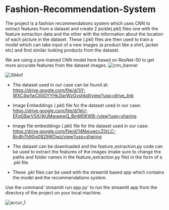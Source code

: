 # Fashion-Recommendation-System

The project is a fashion recommendations system which uses CNN to extract features from a dataset and create 2 pickle(.pkl) files one with the feature extraction data and the other with the information
about the location of each picture in the dataset. These (.pkl) files are then used to train a model which can take input of a new images (a product like a shirt, jacket etc) and find similar looking
products from the dataset.

We are using a pre-trained CNN model here based on ResNet-50 to get more accurate features from the dataset images.
![cnn_banner](https://github.com/Habeeb-UrRahman/Fashion-Recommendation-System/assets/89064840/66afe31c-3fd6-4b79-9863-ae20bc36e680)

![394nf](https://github.com/Habeeb-UrRahman/Fashion-Recommendation-System/assets/89064840/0d763b17-216f-4039-97f1-a85d8a3f1621)

- The dataset used in our case can be found at:
https://drive.google.com/file/d/1iY-WXC4w1wCIl0GYYHk2larWzGvshkdl/view?usp=drive_link

-  Image Embeddings (.pkl) file for the dataset used in our case:
https://drive.google.com/file/d/1eU-EFqG8arVSXr9iUMwwpwQ_BmM0KWB-/view?usp=sharing

- Image file embeddings (.pkl) file for the dataset used in our case:
https://drive.google.com/file/d/14NwuwccZ0rLC-Bn4h7h90js0829jKOwz/view?usp=sharing

- The dataset can be downloaded and the feature_extraction.py code can be used to extract the features of the images (make sure to change the paths and folder names in the feature_extraction.py file) 
in the form of a .pkl file.

- These .pkl files can be used with the streamlit based app which contains the model and the recommendations system.

Use the command 'streamlit run app.py' to run the streamlit app from the directory of the project on your local machine.

![accur_1](https://github.com/Habeeb-UrRahman/Fashion-Recommendation-System/assets/89064840/7baf44d8-ad24-4ec5-bd0c-ebb961a3d749)

